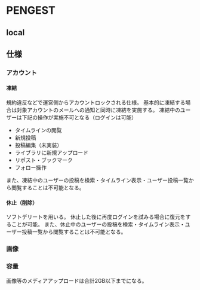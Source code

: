 # PENGEST

## local

## 仕様

### アカウント

#### 凍結

規約違反などで運営側からアカウントロックされる仕様。
基本的に凍結する場合は対象アカウントのメールへの通知と同時に凍結を実施する。
凍結中のユーザーは下記の操作が実施不可となる（ログインは可能）

- タイムラインの閲覧
- 新規投稿
- 投稿編集（未実装）
- ライブラリに新規アップロード
- リポスト・ブックマーク
- フォロー操作

また、凍結中のユーザーの投稿を検索・タイムライン表示・ユーザー投稿一覧から閲覧することは不可能となる。

#### 休止（削除）

ソフトデリートを用いる。
休止した後に再度ログインを試みる場合に復元をすることが可能。
また、休止中のユーザーの投稿を検索・タイムライン表示・ユーザー投稿一覧から閲覧することは不可能となる。

### 画像

### 容量

画像等のメディアアップロードは合計2GB以下までになる。
